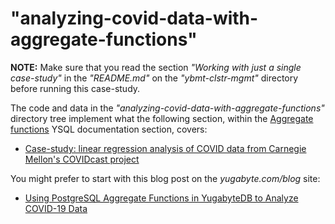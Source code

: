 # "analyzing-covid-data-with-aggregate-functions"

**NOTE:** Make sure that you read the section _"Working with just a single case-study"_ in the _"README.md"_ on the _"ybmt-clstr-mgmt"_ directory before running this case-study.

The code and data in the _"analyzing-covid-data-with-aggregate-functions"_ directory tree implement what the following section, within the [Aggregate functions](https://docs.yugabyte.com/preview/api/ysql/exprs/aggregate_functions/) YSQL documentation section, covers:

- [Case-study: linear regression analysis of COVID data from Carnegie Mellon's COVIDcast project](https://docs.yugabyte.com/preview/api/ysql/exprs/aggregate_functions/covid-data-case-study/)

You might prefer to start with this blog post on the _yugabyte.com/blog_ site:

- [Using PostgreSQL Aggregate Functions in YugabyteDB to Analyze COVID-19 Data](https://www.yugabyte.com/blog/using-postgresql-aggregate-functions-in-yugabytedb-to-analyze-covid-19-data/)